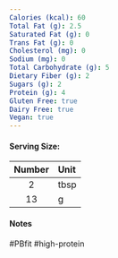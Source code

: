 ```yaml
---
Calories (kcal): 60
Total Fat (g): 2.5
Saturated Fat (g): 0
Trans Fat (g): 0
Cholesterol (mg): 0
Sodium (mg): 0
Total Carbohydrate (g): 5
Dietary Fiber (g): 2
Sugars (g): 2
Protein (g): 4
Gluten Free: true
Dairy Free: true
Vegan: true
---
```

#### Serving Size:

| Number | Unit |
| :----: | :--- |
|   2    | tbsp |
|   13   | g    |
#### Notes

#PBfit #high-protein